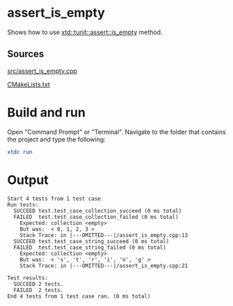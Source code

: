 # assert_is_empty

Shows how to use [xtd::tunit::assert::is_empty](../../../../src/xtd.tunit/include/xtd/assert.h) method.

## Sources

[src/assert_is_empty.cpp](src/assert_is_empty.cpp)

[CMakeLists.txt](CMakeLists.txt)

# Build and run

Open "Command Prompt" or "Terminal". Navigate to the folder that contains the project and type the following:

```cmake
xtdc run
```

# Output

```
Start 4 tests from 1 test case
Run tests:
  SUCCEED test.test_case_collection_succeed (0 ms total)
  FAILED  test.test_case_collection_failed (0 ms total)
    Expected: collection <empty>
    But was:  < 0, 1, 2, 3 >
    Stack Trace: in |---OMITTED---|/assert_is_empty.cpp:13
  SUCCEED test.test_case_string_succeed (0 ms total)
  FAILED  test.test_case_string_failed (0 ms total)
    Expected: collection <empty>
    But was:  < 's', 't', 'r', 'i', 'n', 'g' >
    Stack Trace: in |---OMITTED---|/assert_is_empty.cpp:21

Test results:
  SUCCEED 2 tests.
  FAILED  2 tests.
End 4 tests from 1 test case ran. (0 ms total)
```
